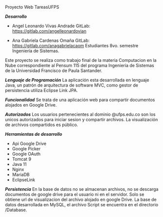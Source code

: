 Proyecto Web TareasUFPS

***Desarrollo***
- Angel Leonardo Vivas Andrade
GitLab: https://gitlab.com/angelleonardovian

- Ana Gabriela Cardenas Omaña
GitLab: https://gitlab.com/anagabrielacaom 
Estudiantes 8vo. semestre Ingeniería de Sistemas.


Este proyecto se realiza como trabajo final de la materia Computacion en la Nube correspondiente al Pensum 115 del programa Ingeniería de Sistemas de la Universidad Francisco de Paula Santander.


***Lenguaje de Programación***
La aplicación esta desarrollada en lenguaje Java, un patrón de arquitectura de software MVC, como gestor de persistencia utiliza Eclipse Link JPA.


***Funcionalidad***
Se trata de una aplicación web para compartir documentos alojados en Google Drive. 


***Autorizados***
Los usuarios pertenecientes al dominio @ufps.edu.co son los unicos autorizados para iniciar sesion y compartir archivos. La visualización de archivos compartidos es público.


***Herramientas de desarrollo***
- Api Google Drive
- Google Picker
- Google OAuth
- Tomcat 9
- Java 11
- Nginx
- MariaDB
- EclipseLink

***Persistencia***
En la base de datos no se almacenan archivos, no se descarga documentos de google drive para el usuario ni en el servidor. Solo se obtiene url de visualizacion del archivo alojado en google Drive. La base de datos desarrollada en MySQL, el archivo Script se encuentra en el directorio /Database.


